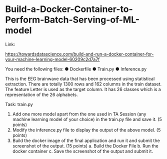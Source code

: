 # Build-a-Docker-Container-to-Perform-Batch-Serving-of-ML-model

Link:

https://towardsdatascience.com/build-and-run-a-docker-container-for-your-machine-learning-model-60209c2d7a7f

You need the following files:
● Dockerfile
● Train.py
● Inference.py

This is the EEG brainwave data that has been processed using statistical extraction.
There are totally 1300 rows and 162 columns in the train dataset. The feature Letter is
used as the target column. It has 26 classes which is a representation of the 26
alphabets.

Task:
train.py
1. Add one more model apart from the one used in TA Session (any machine
learning model of your choice) in the train.py file and save it. (5 points)
2. Modify the inference.py file to display the output of the above model. (5 points)
3. Build the docker image of the final application and run it and submit the
screenshot of the output. (15 points)
a. Build the Docker File
b. Run the docker container
c. Save the screenshot of the output and submit it.
